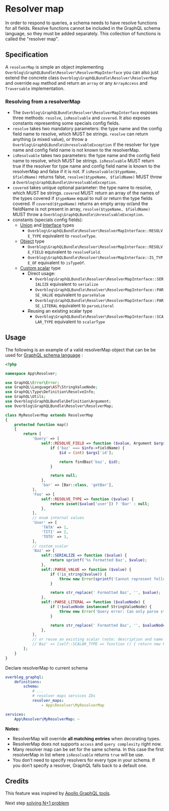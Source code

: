 Resolver map
============

In order to respond to queries, a schema needs to have resolve functions for all fields.
Resolve functions cannot be included in the GraphQL schema language, so they must be added separately.
This collection of functions is called the "resolver map".

Specification
--------------

A `resolverMap` is simple an object implementing `Overblog\GraphQLBundle\Resolver\ResolverMapInterface`
you can also just extend the concrete class `Overblog\GraphQLBundle\Resolver\ResolverMap`
and override `map` method and return an `array` or any `ArrayAccess` and `Traversable` implementation.

### Resolving from a resolverMap

* The `Overblog\GraphQLBundle\Resolver\ResolverMapInterface` exposes three methods: 
 `resolve`, `isResolvable` and `covered`.
 It also exposes constants representing some specials config fields.
* `resolve` takes two mandatory parameters: the type name and the config field name to resolve,
  which MUST be strings. `resolve` can return anything (a mixed value),
  or throw a `Overblog\GraphQLBundle\UnresolvableException` if the resolver for type name and config field name
  is not known to the resolverMap.
* `isResolvable` takes two parameters: the type name and the config field name to resolve,
  which MUST be strings.
  `isResolvable` MUST return true if the resolver for type name and config field name is known to
  the resolverMap and false if it is not. If `isResolvable($typeName, $fieldName)` returns false,
  `resolve($typeName, $fieldName)` MUST throw a `Overblog\GraphQLBundle\UnresolvableException`.
* `covered` takes unique optional parameter: the type name to resolve,
  which MUST be strings.
  `covered` MUST return an array of the names of the types covered if `$typeName`
  equal to null or return the type fields covered.
  If `covered($typeName)` returns an empty array or/and the fieldName is not present in array,
  `resolve($typeName, $fieldName)` MUST throw a `Overblog\GraphQLBundle\UnresolvableException`.
* constants (specials config fields):
  * [Union](type-system/union.md) and [Interface](type-system/interface.md) types
    - `Overblog\GraphQLBundle\Resolver\ResolverMapInterface::RESOLVE_TYPE` equivalent to `resolveType`.
  * [Object](type-system/object.md) type
    - `Overblog\GraphQLBundle\Resolver\ResolverMapInterface::RESOLVE_FIELD` equivalent to `resolveField`.
    - `Overblog\GraphQLBundle\Resolver\ResolverMapInterface::IS_TYPE_OF` equivalent to `isTypeOf`.
  * [Custom scalar](type-system/scalars.md#custom-scalar) type
    - Direct usage:
      - `Overblog\GraphQLBundle\Resolver\ResolverMapInterface::SERIALIZE` equivalent to `serialize`
      - `Overblog\GraphQLBundle\Resolver\ResolverMapInterface::PARSE_VALUE` equivalent to `parseValue`
      - `Overblog\GraphQLBundle\Resolver\ResolverMapInterface::PARSE_LITERAL` equivalent to `parseLiteral`
    - Reusing an existing scalar type
      - `Overblog\GraphQLBundle\Resolver\ResolverMapInterface::SCALAR_TYPE` equivalent to `scalarType`

Usage
-----

The following is an example of a valid resolverMap object
that can be be used for [GraphQL schema language](graphql-schema-language.md#usage) :

```php
<?php

namespace App\Resolver;

use GraphQL\Error\Error;
use GraphQL\Language\AST\StringValueNode;
use GraphQL\Type\Definition\ResolveInfo;
use GraphQL\Utils;
use Overblog\GraphQLBundle\Definition\Argument;
use Overblog\GraphQLBundle\Resolver\ResolverMap;

class MyResolverMap extends ResolverMap
{
    protected function map()
    {
        return [
            'Query' => [
                self::RESOLVE_FIELD => function ($value, Argument $args, \ArrayObject $context, ResolveInfo $info) {
                    if ('baz' === $info->fieldName) {
                        $id = (int) $args['id'];

                        return findBaz('baz', $id);
                    }

                    return null;
                },
                'bar' => [Bar::class, 'getBar'],
            ],
            'Foo' => [
                self::RESOLVE_TYPE => function ($value) {
                    return isset($value['user']) ? 'Bar' : null;
                },
            ],
            // enum internal values
            'User' => [
                'TATA' => 1,
                'TITI' => 2,
                'TOTO' => 3,
            ],
            // custom scalar
            'Baz' => [
                self::SERIALIZE => function ($value) {
                    return sprintf('%s Formatted Baz', $value);
                },
                self::PARSE_VALUE => function ($value) {
                    if (!is_string($value)) {
                        throw new Error(sprintf('Cannot represent following value as a valid Baz: %s.', Utils::printSafeJson($value)));
                    }

                    return str_replace(' Formatted Baz', '', $value);
                },
                self::PARSE_LITERAL => function ($valueNode) {
                    if (!$valueNode instanceof StringValueNode) {
                        throw new Error('Query error: Can only parse strings got: '.$valueNode->kind, [$valueNode]);
                    }

                    return str_replace(' Formatted Baz', '', $valueNode->value);
                },
            ],
            // or reuse an existing scalar (note: description and name will be override by decorator)
            //'Baz' => [self::SCALAR_TYPE => function () { return new FooScalarType(); }],
        ];
    }
}
```

Declare resolverMap to current schema

```yaml
overblog_graphql:
    definitions:
        schema:
            # ...
            # resolver maps services IDs
            resolver_maps:
                - App\Resolver\MyResolverMap

services:
    App\Resolver\MyResolverMap: ~
```

**Notes:**
- ResolverMap will override **all matching entries** when decorating types.
- ResolverMap does not supports `access` and `query complexity` right now.
- Many resolver map can be set for the same schema.
  In this case the first resolverMap in list where `isResolvable`
  returns `true` will be use.
- You don’t need to specify resolvers for every type in your schema.
  If you don’t specify a resolver, GraphQL falls back to a default one.

Credits
-------

This feature was inspired by [Apollo GraphQL tools](https://www.apollographql.com/docs/graphql-tools/resolvers.html).

Next step [solving N+1 problem](solving-n-plus-1-problem.md)
